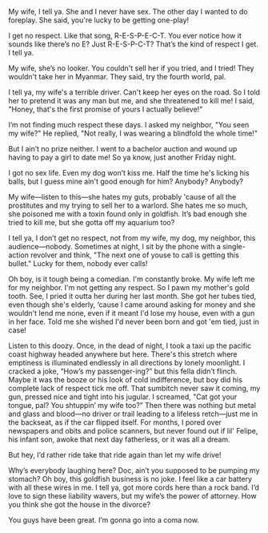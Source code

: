 
My wife, I tell ya. She and I never have sex. The other day I wanted to do foreplay. She said, you're lucky to be getting one-play!

I get no respect. Like that song, R-E-S-P-E-C-T. You ever notice how it sounds like there’s no E? Just R-E-S-P-C-T? That’s the kind of respect I get. I tell ya.

My wife, she’s no looker. You couldn't sell her if you tried, and I tried! They wouldn't take her in Myanmar. They said, try the fourth world, pal.

I tell ya, my wife's a terrible driver. Can't keep her eyes on the road. So I told her to  pretend it was any man but me, and she threatened to kill me! I said, "Honey, that's the first promise of yours I actually believe!"

I’m not finding much respect these days. I asked my neighbor, "You seen my wife?" He replied, "Not really, I was wearing a blindfold the whole time!"

But I ain’t no prize neither. I went to a bachelor auction and wound up having to pay a girl to date me! So ya know, just another Friday night. 

I got no sex life. Even my dog won’t kiss me. Half the time he's licking his balls, but I guess mine ain't good enough for him? Anybody? Anybody?

My wife—listen to this—she hates my guts, probably 'cause of all the prostitutes and my trying to sell her to a warlord. She hates me so much, she poisoned me with a toxin found only in goldfish. It’s bad enough she tried to kill me, but she gotta off my aquarium too? 

I tell ya, I don’t get no respect, not from my wife, my dog, my neighbor, this audience—nobody. Sometimes at night, I sit by the phone with a single-action revolver and think, "The next one of youse to call is getting this bullet." Lucky for them, nobody ever calls!

Oh boy, is it tough being a comedian. I'm constantly broke. My wife left me for my neighbor. I'm not getting any respect. So I pawn my mother's gold tooth. See, I pried it outta her during her last month. She got her tubes tied, even though she's elderly, ‘cause I came around asking for money and she wouldn't lend me none, even if it meant I'd lose my house, even with a gun in her face. Told me she wished I'd never been born and got 'em tied, just in case!

Listen to this doozy. Once, in the dead of night, I took a taxi up the pacific coast highway headed anywhere but here. There's this stretch where emptiness is illuminated endlessly in all directions by lonely moonlight. I cracked a joke, “How’s my passenger-ing?” but this fella didn’t flinch. Maybe it was the booze or his look of cold indifference, but boy did his complete lack of respect tick me off. That sumbitch never saw it coming, my gun, pressed nice and tight into his jugular. I screamed, "Cat got your tongue, pal? You shtuppin’ my wife too?” Then there was nothing but metal and glass and blood—no driver or trail leading to a lifeless retch—just me in the backseat, as if the car flipped itself. For months, I pored over newspapers and obits and police scanners, but never found out if lil' Felipe, his infant son, awoke that next day fatherless, or it was all a dream. 

But hey, I’d rather ride take that ride again than let my wife drive!

Why’s everybody laughing here? Doc, ain’t you supposed to be pumping my stomach? Oh boy, this goldfish business is no joke. I feel like a car battery with all these wires in me. I tell ya, got more cords here than a rock band. I’d love to sign these liability wavers, but my wife’s the power of attorney. How you think she got the house in the divorce? 

You guys have been great. I’m gonna go into a coma now. 

